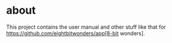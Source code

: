 # about
This project contains the user manual and other stuff like that for https://github.com/eightbitwonders/app[8-bit wonders].
